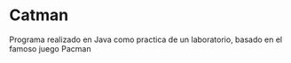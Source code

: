 # Catman

Programa realizado en Java como practica de un laboratorio, basado en el famoso juego Pacman
